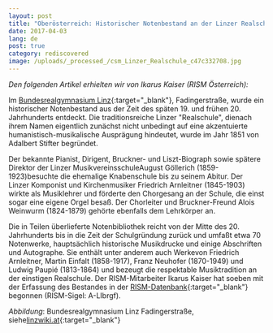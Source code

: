```yaml
---
layout: post
title: "Oberösterreich: Historischer Notenbestand an der Linzer Realschule entdeckt"
date: 2017-04-03
lang: de
post: true
category: rediscovered
image: /uploads/_processed_/csm_Linzer_Realschule_c47c332708.jpg
---
```



_Den folgenden Artikel erhielten wir von Ikarus Kaiser (RISM Österreich):_



Im [Bundesrealgymnasium Linz](http://www.fadi.at/){:target="_blank"}, Fadingerstraße, wurde ein historischer Notenbestand aus der Zeit des späten 19. und frühen 20. Jahrhunderts entdeckt. Die traditionsreiche Linzer "Realschule", dienach ihrem Namen eigentlich zunächst nicht unbedingt auf eine akzentuierte humanistisch-musikalische Ausprägung hindeutet, wurde im Jahr 1851 von Adalbert Stifter begründet.

Der bekannte Pianist, Dirigent, Bruckner- und Liszt-Biograph sowie spätere Direktor der Linzer MusikvereinsschuleAugust Göllerich (1859-1923)besuchte die ehemalige Knabenschule bis zu seinem Abitur. Der Linzer Komponist und Kirchenmusiker Friedrich Arnleitner (1845-1903) wirkte als Musiklehrer und förderte den Chorgesang an der Schule, die einst sogar eine eigene Orgel besaß. Der Chorleiter und Bruckner-Freund Alois Weinwurm (1824-1879) gehörte ebenfalls dem Lehrkörper an.

Die in Teilen überlieferte Notenbibliothek reicht von der Mitte des 20. Jahrhunderts bis in die Zeit der Schulgründung zurück und umfaßt etwa 70 Notenwerke, hauptsächlich historische Musikdrucke und einige Abschriften und Autographe. Sie enthält unter anderem auch Werkevon Friedrich Arnleitner, Martin Einfalt (1858-1917), Franz Neuhofer (1870-1949) und Ludwig Paupié (1813-1864) und bezeugt die respektable Musiktradition an der einstigen Realschule. Der RISM-Mitarbeiter Ikarus Kaiser hat soeben mit der Erfassung des Bestandes in der [RISM-Datenbank](https://opac.rism.info/search?View=rism&siglum=A-LIbrgf&Language=de){:target="_blank"} begonnen (RISM-Sigel: A-LIbrgf).



_Abbildung_: Bundesrealgymnasium Linz Fadingerstraße, siehe[linzwiki.at](http://www.linzwiki.at/wiki/BRG_Fadingerstra%C3%9Fe/){:target="_blank"}



<script type="text/javascript">var switchTo5x=true;</script><script type="text/javascript" src="http://w.sharethis.com/button/buttons.js"></script><script type="text/javascript">stLight.options({publisher: "9b601438-1ce1-49d8-bfd7-9cff5df54c17", doNotHash: false, doNotCopy: false, hashAddressBar: false});</script>